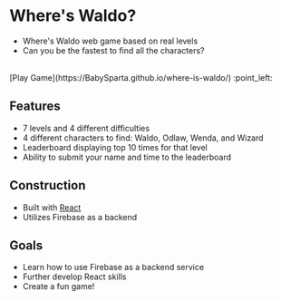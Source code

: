 # Where's Waldo?

- Where's Waldo web game based on real levels
- Can you be the fastest to find all the characters?
<br>
[Play Game](https://BabySparta.github.io/where-is-waldo/) :point_left:

## Features

- 7 levels and 4 different difficulties
- 4 different characters to find: Waldo, Odlaw, Wenda, and Wizard
- Leaderboard displaying top 10 times for that level
- Ability to submit your name and time to the leaderboard

## Construction

- Built with [React](https://reactjs.org/)
- Utilizes Firebase as a backend

## Goals

- Learn how to use Firebase as a backend service
- Further develop React skills
- Create a fun game!
